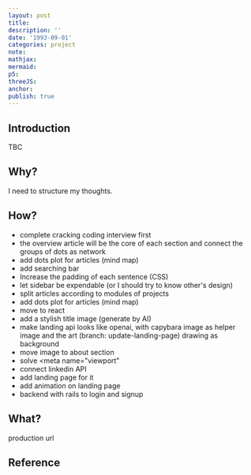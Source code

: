 ```yaml
---
layout: post
title:
description: ''
date: '1993-09-01'
categories: project
note:
mathjax:
mermaid:
p5:
threeJS:
anchor:
publish: true
---
```


## Introduction

TBC

## Why?

I need to structure my thoughts.

## How?

* complete cracking coding interview first
* the overview article will be the core of each section and connect the groups of dots as network
* add dots plot for articles (mind map)
* add searching bar
* Increase the padding of each sentence (CSS)
* let sidebar be expendable (or I should try to know other's design)
* split articles according to modules of projects
* add dots plot for articles (mind map)
* move to react
* add a stylish title image (generate by AI)
* make landing api looks like openai, with capybara image as helper image and the art (branch: update-landing-page) drawing as background
* move image to about section
* solve <meta name="viewport"
* connect linkedin API
* add landing page for it
* add animation on landing page
* backend with rails to login and signup

## What?

production url

## Reference
